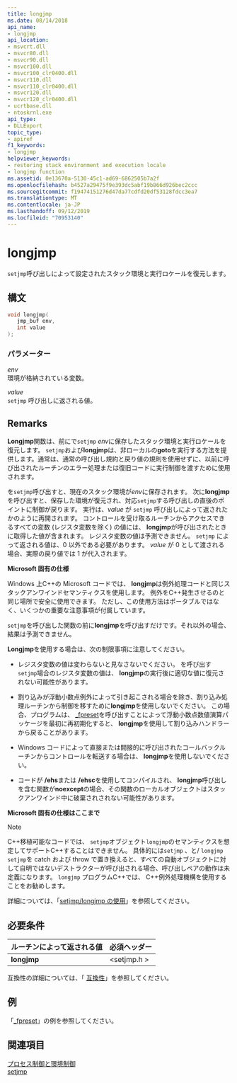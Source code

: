 ```yaml
---
title: longjmp
ms.date: 08/14/2018
api_name:
- longjmp
api_location:
- msvcrt.dll
- msvcr80.dll
- msvcr90.dll
- msvcr100.dll
- msvcr100_clr0400.dll
- msvcr110.dll
- msvcr110_clr0400.dll
- msvcr120.dll
- msvcr120_clr0400.dll
- ucrtbase.dll
- ntoskrnl.exe
api_type:
- DLLExport
topic_type:
- apiref
f1_keywords:
- longjmp
helpviewer_keywords:
- restoring stack environment and execution locale
- longjmp function
ms.assetid: 0e13670a-5130-45c1-ad69-6862505b7a2f
ms.openlocfilehash: b4527a29475f9e393dc5abf19b866d926bec2ccc
ms.sourcegitcommit: f19474151276d47da77cdfd20df53128fdcc3ea7
ms.translationtype: MT
ms.contentlocale: ja-JP
ms.lasthandoff: 09/12/2019
ms.locfileid: "70953140"
---
```

# <a name="longjmp"></a>longjmp

`setjmp`呼び出しによって設定されたスタック環境と実行ロケールを復元します。

## <a name="syntax"></a>構文

```C
void longjmp(
   jmp_buf env,
   int value
);
```

### <a name="parameters"></a>パラメーター

*env*<br/>
環境が格納されている変数。

*value*<br/>
`setjmp` 呼び出しに返される値。

## <a name="remarks"></a>Remarks

**Longjmp**関数は、前にで`setjmp` *env*に保存したスタック環境と実行ロケールを復元します。 `setjmp`および**longjmp**は、非ローカルの**goto**を実行する方法を提供します。通常は、通常の呼び出し規約と戻り値の規則を使用せずに、以前に呼び出されたルーチンのエラー処理または復旧コードに実行制御を渡すために使用されます。

を`setjmp`呼び出すと、現在のスタック環境が*env*に保存されます。 次に**longjmp**を呼び出すと、保存した環境が復元され、対応`setjmp`する呼び出しの直後のポイントに制御が戻ります。 実行は、*value* が `setjmp` 呼び出しによって返されたかのように再開されます。 コントロールを受け取るルーチンからアクセスできるすべての変数 (レジスタ変数を除く) の値には、 **longjmp**が呼び出されたときに取得した値が含まれます。 レジスタ変数の値は予測できません。 `setjmp` によって返される値は、0 以外である必要があります。 *value* が 0 として渡される場合、実際の戻り値では 1 が代入されます。

**Microsoft 固有の仕様**

Windows 上C++の Microsoft コードでは、 **longjmp**は例外処理コードと同じスタックアンワインドセマンティクスを使用します。 例外をC++発生させるのと同じ場所で安全に使用できます。 ただし、この使用方法はポータブルではなく、いくつかの重要な注意事項が付属しています。

`setjmp`を呼び出した関数の前に**longjmp**を呼び出すだけです。それ以外の場合、結果は予測できません。

**Longjmp**を使用する場合は、次の制限事項に注意してください。

- レジスタ変数の値は変わらないと見なさないでください。 を呼び出す`setjmp`場合のレジスタ変数の値は、 **longjmp**の実行後に適切な値に復元されない可能性があります。

- 割り込みが浮動小数点例外によって引き起こされる場合を除き、割り込み処理ルーチンから制御を移すために**longjmp**を使用しないでください。 この場合、プログラムは、 [_fpreset](fpreset.md)を呼び出すことによって浮動小数点数値演算パッケージを最初に再初期化すると、 **longjmp**を使用して割り込みハンドラーから戻ることがあります。

- Windows コードによって直接または間接的に呼び出されたコールバックルーチンからコントロールを転送する場合は、 **longjmp**を使用しないでください。

- コードが **/ehs**または **/ehsc**を使用してコンパイルされ、 **longjmp**呼び出しを含む関数が**noexcept**の場合、その関数のローカルオブジェクトはスタックアンワインド中に破棄されされない可能性があります。

**Microsoft 固有の仕様はここまで**

> [!NOTE]
> C++移植可能なコードでは、 `setjmp`オブジェクト`longjmp`のセマンティクスを想定してサポートC++することはできません。 具体的には`setjmp` 、と/ `longjmp` `setjmp`を catch および throw で置き換えると、すべての自動オブジェクトに対して自明ではないデストラクターが呼び出される場合、呼び出しペアの動作は未定義になります。 `longjmp` プログラムC++では、 C++例外処理機構を使用することをお勧めします。

詳細については、「[setjmp/longjmp の使用](../../cpp/using-setjmp-longjmp.md)」を参照してください。

## <a name="requirements"></a>必要条件

|ルーチンによって返される値|必須ヘッダー|
|-------------|---------------------|
|**longjmp**|\<setjmp.h >|

互換性の詳細については、「 [互換性](../../c-runtime-library/compatibility.md)」を参照してください。

## <a name="example"></a>例

「[_fpreset](fpreset.md)」の例を参照してください。

## <a name="see-also"></a>関連項目

[プロセス制御と環境制御](../../c-runtime-library/process-and-environment-control.md)<br/>
[setjmp](setjmp.md)
